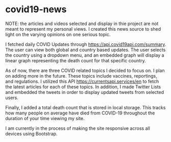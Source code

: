 # covid19-news

NOTE: the articles and videos selected and display in thie project are not meant to represent my personal views. I created this news source to shed light on the varying opinions on one serious topic.

I fetched daily COVID Updates through https://api.covid19api.com/summary. The user can view both global and country based updates. The user selects the country using a dropdown menu, and an embedded graph will display a linear graph representing the death count for that specific country.

As of now, there are three COVID related topics I decided to focus on. I plan on adding more in the future. These topics include vaccines, reportings, and regulations. I utilized this API https://currentsapi.services/en to fetch the latest articles for each of these topics. In addition, I made Twitter Lists and embedded the tweets in order to display updated tweets from selected users. 

Finally, I added a total death count that is stored in local storage. This tracks how many people on average have died from COVID-19 throughout the duration of your time viewing my site. 

I am currently in the process of making the site responsive across all devices using Bootstrap.
